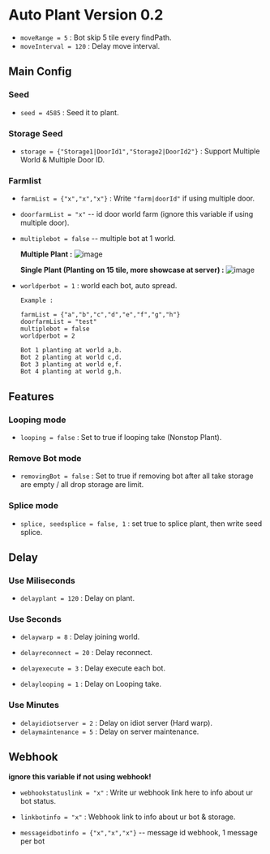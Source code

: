 # Auto Plant Version 0.2

- `moveRange = 5` : Bot skip 5 tile every findPath.
- `moveInterval = 120` : Delay move interval.
  
## Main Config
### Seed
- `seed = 4585` : Seed it to plant.

### Storage Seed
- `storage = {"Storage1|DoorId1","Storage2|DoorId2"}` : Support Multiple World & Multiple Door ID.
  
### Farmlist
- `farmList = {"x","x","x"}` : Write `"farm|doorId"` if using multiple door.
- `doorfarmList = "x"` -- id door world farm (ignore this variable if using multiple door).
- `multiplebot = false` -- multiple bot at 1 world.
  
  **Multiple Plant :**
  ![image](https://github.com/CaramoySyndicate/Lucifer/assets/161619991/ee53af8a-c14c-4401-b8af-002682f6870e)

  **Single Plant (Planting on 15 tile, more showcase at server) :**
  ![image](https://github.com/CaramoySyndicate/Lucifer/assets/161619991/ca3c492f-67a0-4dff-8669-f4410ac26698)
  
- `worldperbot = 1` : world each bot, auto spread.

  ```
  Example :

  farmList = {"a","b","c","d","e","f","g","h"}
  doorfarmList = "test"
  multiplebot = false
  worldperbot = 2

  Bot 1 planting at world a,b.
  Bot 2 planting at world c,d.
  Bot 3 planting at world e,f.
  Bot 4 planting at world g,h.
  ```
## Features

### Looping mode
- `looping = false` : Set to true if looping take (Nonstop Plant).

### Remove Bot mode
- `removingBot = false` : Set to true if removing bot after all take storage are empty / all drop storage are limit.

### Splice mode
- `splice, seedsplice = false, 1` : set true to splice plant, then write seed splice.
  
## Delay 
### Use Miliseconds
- `delayplant = 120` : Delay on plant.
### Use Seconds
- `delaywarp = 8` : Delay joining world.

- `delayreconnect = 20` : Delay reconnect.

- `delayexecute = 3` : Delay execute each bot.

- `delaylooping = 1` : Delay on Looping take.

### Use Minutes
- `delayidiotserver = 2` : Delay on idiot server (Hard warp).
- `delaymaintenance = 5` : Delay on server maintenance.

## Webhook
**ignore this variable if not using webhook!**
- `webhookstatuslink = "x"` : Write ur webhook link here to info about ur bot status.
  
- `linkbotinfo = "x"` : Webhook link to info about ur bot & storage.
- `messageidbotinfo = {"x","x","x"}` -- message id webhook, 1 message per bot
